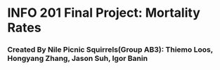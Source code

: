 # INFO 201 Final Project: Mortality Rates
### Created By Nile Picnic Squirrels(Group AB3): Thiemo Loos, Hongyang Zhang, Jason Suh, Igor Banin